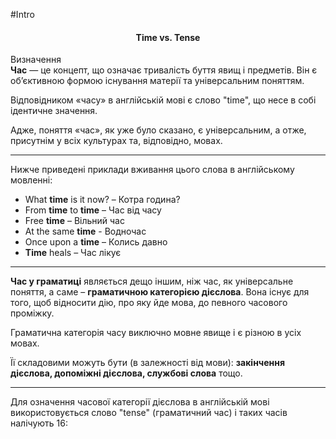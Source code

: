 #Intro

<center><h4>Time vs. Tense</h4></center>


<div class="eoz-wrap">
<span class="eoz">Визначення</span>
<div class="eoz-text">
<b>Час</b> — це концепт, що означає тривалість буття явищ і предметів. Він є об’єктивною формою існування матерії та універсальним поняттям.
</div>
</div>


Відповідником «часу» в англійській мові є слово "<span class="p1">time</span>", що несе в собі ідентичне значення.

Адже, поняття «час», як уже було сказано, є універсальним, а отже, присутнім у всіх культурах та, відповідно, мовах.
<hr>

Нижче приведені приклади вживання цього слова в англійському мовленні:

<ul>
<li>What <b>time</b> is it now? – Котра година?</li>
<li>From <b>time</b> to <b>time</b> – Час від часу</li>
<li>Free <b>time</b> – Вільний час</li>
<li>At the same <b>time</b> - Водночас</li>
<li>Once upon a <b>time</b> – Колись давно</li>
<li><b>Time</b> heals – Час лікує</li>
</ul>

<hr>

<b>Час у граматиці</b> являється дещо іншим, ніж час, як універсальне поняття, а саме – <b>граматичною категорією дієслова</b>. Вона існує для того, щоб відносити дію, про яку йде мова, до певного часового проміжку.

Граматична категорія часу виключно мовне явище і є різною в усіх мовах.

Її складовими можуть бути (в залежності від мови): <b>закінчення дієслова, допоміжні дієслова, службові слова</b> тощо.
<hr>

Для означення часової категорії дієслова в англійській мові використовується слово "tense" (граматичний час) і таких часів налічують 16: